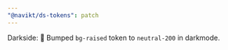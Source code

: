 ```yaml
---
"@navikt/ds-tokens": patch
---
```


Darkside: :lipstick: Bumped `bg-raised` token to `neutral-200` in darkmode.
